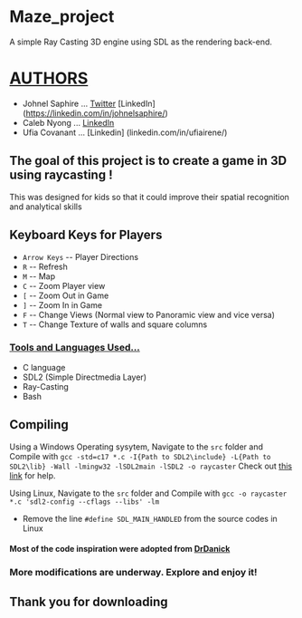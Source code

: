 # Maze_project
A simple Ray Casting 3D engine using SDL as the rendering back-end.

# <u>AUTHORS</u>
- Johnel Saphire  ... [Twitter](https://twitter.com/johnelsaphiree) [LinkedIn] (https://linkedin.com/in/johnelsaphire/)
- Caleb Nyong ... [LinkedIn](https://www.linkedin.com/in/caleb-nyong5/) 
- Ufia Covanant ... [Linkedin] (linkedin.com/in/ufiairene/)
## The goal of this project is to create a game in 3D using raycasting !
This was designed for kids so that it could improve their spatial recognition and analytical skills

## Keyboard Keys for Players
- `Arrow Keys` -- Player Directions 
- `R` -- Refresh 
- `M` -- Map 
- `C` -- Zoom Player view 
- `[` -- Zoom Out in Game 
- `]` -- Zoom In in Game 
- `F` -- Change Views (Normal view to Panoramic view and vice versa) 
- `T` -- Change Texture of walls and square columns 

### <u>Tools and Languages Used...</u>
- C language
- SDL2 (Simple Directmedia Layer)
- Ray-Casting
- Bash

## Compiling
Using a Windows Operating sysytem, Navigate to the `src` folder and Compile with 
`gcc -std=c17 *.c -I{Path to SDL2\include} -L{Path to SDL2\lib} -Wall -lmingw32 -lSDL2main -lSDL2 -o raycaster`
Check out [this link](https://www.matsson.com/prog/sdl2-mingw-w64-tutorial.php#:~:text=the%20gcc%20command.-,Step%202%3A%20Installing%20SDL2,library%20for%20Windows%20using%20MinGW.&text=After%20extracting%20the%20contents%20using,bit%20version%20of%20the%20library) for help.

Using Linux, Navigate to the `src` folder and Compile with
`gcc -o raycaster *.c 'sdl2-config --cflags --libs' -lm`
- Remove the line `#define SDL_MAIN_HANDLED` from the source codes in Linux

#### Most of the code inspiration were adopted from [DrDanick](https://github.com/drdanick)

### More modifications are underway. Explore and enjoy it!
## Thank you for downloading
